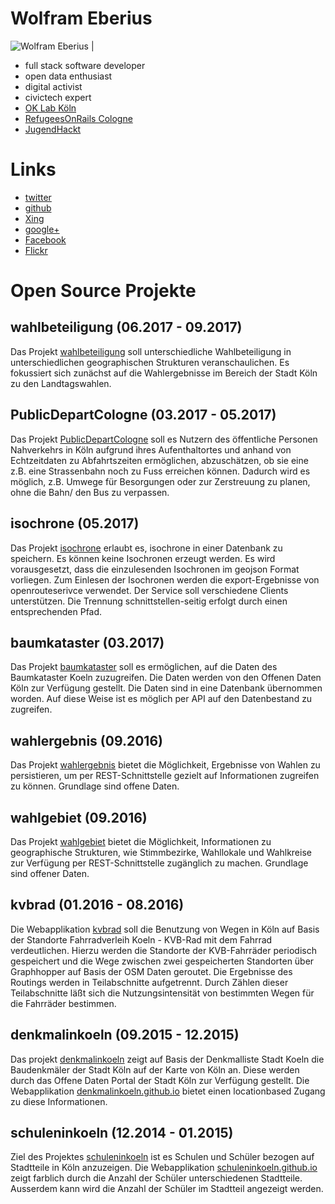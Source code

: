# Wolfram Eberius

![Wolfram Eberius](https://avatars2.githubusercontent.com/u/3819073?v=3&s=200 "Wolfram Eberius") | 

- full stack software developer
- open data enthusiast
- digital activist
- civictech expert
- [OK Lab Köln](https://codefor.de/koeln/)
- [RefugeesOnRails Cologne](http://cologne.refugeesonrails.org/en/)
- [JugendHackt](https://jugendhackt.org/)

# Links

- [twitter](https://twitter.com/eberius)
- [github](https://github.com/weberius)
- [Xing](https://www.xing.com/profile/Wolfram_Eberius)
- [google+](https://plus.google.com/+WolframEberius)
- [Facebook](https://www.facebook.com/wolfram.eberius)
- [Flickr](https://www.flickr.com/photos/eberius/)

# Open Source Projekte

## wahlbeteiligung (06.2017 - 09.2017)

Das Projekt [wahlbeteiligung](https://github.com/weberius/wahlbeteiligung) soll unterschiedliche Wahlbeteiligung in unterschiedlichen geographischen Strukturen veranschaulichen. Es fokussiert sich zunächst auf die Wahlergebnisse im Bereich der Stadt Köln zu den Landtagswahlen.

## PublicDepartCologne (03.2017 - 05.2017)

Das Projekt [PublicDepartCologne](https://github.com/codeforcologne/PublicDepartCologne) soll es Nutzern des öffentliche Personen Nahverkehrs in Köln aufgrund ihres Aufenthaltortes und anhand von Echtzeitdaten zu Abfahrtszeiten ermöglichen, abzuschätzen, ob sie eine z.B. eine Strassenbahn noch zu Fuss erreichen können. Dadurch wird es möglich, z.B. Umwege für Besorgungen oder zur Zerstreuung zu planen, ohne die Bahn/ den Bus zu verpassen.

## isochrone (05.2017)

Das Projekt [isochrone](https://github.com/weberius/isochrone) erlaubt es, isochrone in einer Datenbank zu speichern. Es können keine Isochronen erzeugt werden. Es wird vorausgesetzt, dass die einzulesenden Isochronen im geojson Format vorliegen. Zum Einlesen der Isochronen werden die export-Ergebnisse von openrouteserivce verwendet. Der Service soll verschiedene Clients unterstützen. Die Trennung schnittstellen-seitig erfolgt durch einen entsprechenden Pfad.

## baumkataster (03.2017)

Das Projekt [baumkataster](https://github.com/weberius/baumkataster) soll es ermöglichen, auf die Daten des Baumkataster Koeln zuzugreifen. Die Daten werden von den Offenen Daten Köln zur Verfügung gestellt. Die Daten sind in eine Datenbank übernommen worden. Auf diese Weise ist es möglich per API auf den Datenbestand zu zugreifen.

## wahlergebnis (09.2016)

Das Projekt [wahlergebnis](https://github.com/weberius/wahlergebnis) bietet die Möglichkeit, Ergebnisse von Wahlen zu persistieren, um per REST-Schnittstelle gezielt auf Informationen zugreifen zu können. Grundlage sind offene Daten.

## wahlgebiet (09.2016)

Das Projekt [wahlgebiet](https://github.com/codeforcologne/wahlgebiet) bietet die Möglichkeit, Informationen zu geographische Strukturen, wie Stimmbezirke, Wahllokale und Wahlkreise zur Verfügung per REST-Schnittstelle zugänglich zu machen. Grundlage sind offener Daten.

## kvbrad (01.2016 - 08.2016) 

Die Webapplikation [kvbrad](https://github.com/codeforcologne/kvbrad) soll die Benutzung von Wegen in Köln auf Basis der Standorte Fahrradverleih Koeln - KVB-Rad mit dem Fahrrad verdeutlichen. Hierzu werden die Standorte der KVB-Fahrräder periodisch gespeichert und die Wege zwischen zwei gespeicherten Standorten über Graphhopper auf Basis der OSM Daten geroutet. Die Ergebnisse des Routings werden in Teilabschnitte aufgetrennt. Durch Zählen dieser Teilabschnitte läßt sich die Nutzungsintensität von bestimmten Wegen für die Fahrräder bestimmen. 

## denkmalinkoeln (09.2015 - 12.2015)

Das projekt [denkmalinkoeln](https://github.com/denkmalinkoeln/denkmalinkoeln.github.io) zeigt auf Basis der Denkmalliste Stadt Koeln die Baudenkmäler der Stadt Köln auf der Karte von Köln an. Diese werden durch das Offene Daten Portal der Stadt Köln zur Verfügung gestellt. Die Webapplikation [denkmalinkoeln.github.io](https://denkmalinkoeln.github.io/) bietet einen locationbased Zugang zu diese Informationen.

## schuleninkoeln (12.2014 - 01.2015)

Ziel des Projektes [schuleninkoeln](https://github.com/schuleninkoeln/schuleninkoeln.github.io) ist es Schulen und Schüler bezogen auf Stadtteile in Köln anzuzeigen. Die Webapplikation [schuleninkoeln.github.io](https://schuleninkoeln.github.io/) zeigt farblich durch die Anzahl der Schüler unterschiedenen Stadtteile. Ausserdem kann wird die Anzahl der Schüler im Stadtteil angezeigt werden. 

